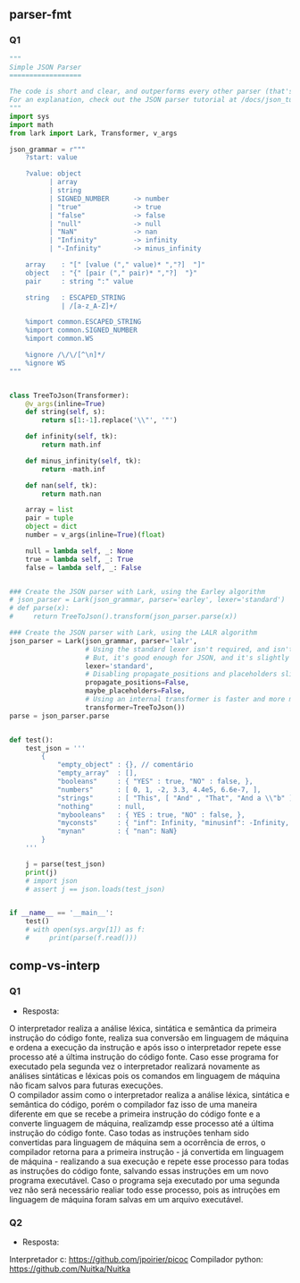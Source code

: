 ## parser-fmt

### Q1

```python
"""
Simple JSON Parser
==================

The code is short and clear, and outperforms every other parser (that's written in Python).
For an explanation, check out the JSON parser tutorial at /docs/json_tutorial.md
"""
import sys
import math
from lark import Lark, Transformer, v_args

json_grammar = r"""
    ?start: value

    ?value: object
          | array
          | string
          | SIGNED_NUMBER      -> number
          | "true"             -> true
          | "false"            -> false
          | "null"             -> null
          | "NaN"              -> nan
          | "Infinity"         -> infinity
          | "-Infinity"        -> minus_infinity

    array    : "[" [value ("," value)* ","?]  "]"
    object   : "{" [pair ("," pair)* ","?]  "}"
    pair     : string ":" value

    string   : ESCAPED_STRING
             | /[a-z_A-Z]+/

    %import common.ESCAPED_STRING
    %import common.SIGNED_NUMBER
    %import common.WS

    %ignore /\/\/[^\n]*/
    %ignore WS
"""


class TreeToJson(Transformer):
    @v_args(inline=True)
    def string(self, s):
        return s[1:-1].replace('\\"', '"')

    def infinity(self, tk):
        return math.inf

    def minus_infinity(self, tk):
        return -math.inf

    def nan(self, tk):
        return math.nan 

    array = list
    pair = tuple
    object = dict
    number = v_args(inline=True)(float)

    null = lambda self, _: None
    true = lambda self, _: True
    false = lambda self, _: False


### Create the JSON parser with Lark, using the Earley algorithm
# json_parser = Lark(json_grammar, parser='earley', lexer='standard')
# def parse(x):
#     return TreeToJson().transform(json_parser.parse(x))

### Create the JSON parser with Lark, using the LALR algorithm
json_parser = Lark(json_grammar, parser='lalr',
                   # Using the standard lexer isn't required, and isn't usually recommended.
                   # But, it's good enough for JSON, and it's slightly faster.
                   lexer='standard',
                   # Disabling propagate_positions and placeholders slightly improves speed
                   propagate_positions=False,
                   maybe_placeholders=False,
                   # Using an internal transformer is faster and more memory efficient
                   transformer=TreeToJson())
parse = json_parser.parse


def test():
    test_json = '''
        {
            "empty_object" : {}, // comentário
            "empty_array"  : [],
            "booleans"     : { "YES" : true, "NO" : false, },
            "numbers"      : [ 0, 1, -2, 3.3, 4.4e5, 6.6e-7, ],
            "strings"      : [ "This", [ "And" , "That", "And a \\"b" ] ],
            "nothing"      : null,
            "mybooleans"   : { YES : true, "NO" : false, },
            "myconsts"     : { "inf": Infinity, "minusinf": -Infinity, "nan": NaN},
            "mynan"        : { "nan": NaN}
        }
    '''

    j = parse(test_json)
    print(j)
    # import json
    # assert j == json.loads(test_json)


if __name__ == '__main__':
    test()
    # with open(sys.argv[1]) as f:
    #     print(parse(f.read()))
```

## comp-vs-interp

### Q1

- Resposta:

O interpretador realiza a análise léxica, sintática e semântica da primeira instrução do código fonte, realiza sua conversão em linguagem de máquina e ordena a execução da instrução e após isso o interpretador repete esse processo até a última instrução do código fonte. Caso esse programa for executado pela segunda vez o interpretador realizará novamente as análises sintáticas  e léxicas pois os comandos em linguagem de máquina não ficam salvos para futuras  execuções. <br>
O compilador assim como o interpretador realiza a análise léxica, sintática e semântica do código, porém o compilador faz isso de uma maneira diferente em que se recebe a primeira instrução do código fonte e a converte linguagem de máquina, realizamdp esse processo até a última instrução do código fonte. Caso todas as instruções tenham sido convertidas para linguagem de máquina sem a ocorrência de erros, o compilador retorna para a primeira instrução - já convertida em linguagem de máquina - realizando a sua execução e repete esse processo para todas as instruções do código fonte, salvando essas instruções em um novo programa executável. Caso o programa seja executado por uma segunda vez não será necessário realiar todo esse processo, pois as intruções em linguagem de máquina foram salvas em um arquivo executável.

### Q2

- Resposta:

Interpretador c: https://github.com/jpoirier/picoc
Compilador python: https://github.com/Nuitka/Nuitka